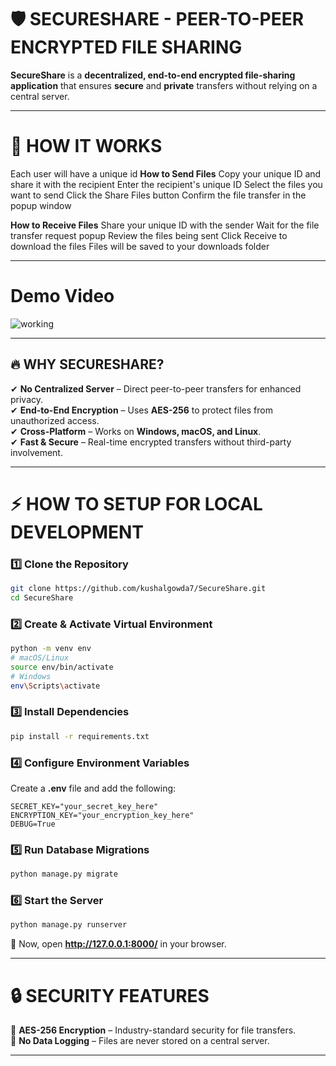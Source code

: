 # 🛡️ SECURESHARE - PEER-TO-PEER ENCRYPTED FILE SHARING

**SecureShare** is a **decentralized, end-to-end encrypted file-sharing application** that ensures **secure** and **private** transfers without relying on a central server.

---

# 🚀 HOW IT WORKS
Each user will have a unique id
**How to Send Files**
Copy your unique ID and share it with the recipient
Enter the recipient's unique ID
Select the files you want to send
Click the Share Files button
Confirm the file transfer in the popup window

**How to Receive Files**
Share your unique ID with the sender
Wait for the file transfer request popup
Review the files being sent
Click Receive to download the files
Files will be saved to your downloads folder

---

# Demo Video

![working](https://github.com/user-attachments/assets/15817f19-5714-490f-ada0-315fe94fa982)

---

## 🔥 WHY SECURESHARE?
✔ **No Centralized Server** – Direct peer-to-peer transfers for enhanced privacy.  
✔ **End-to-End Encryption** – Uses **AES-256** to protect files from unauthorized access.  
✔ **Cross-Platform** – Works on **Windows, macOS, and Linux**.  
✔ **Fast & Secure** – Real-time encrypted transfers without third-party involvement.  

---

# ⚡ HOW TO SETUP FOR LOCAL DEVELOPMENT

### **1️⃣ Clone the Repository**
```bash
git clone https://github.com/kushalgowda7/SecureShare.git
cd SecureShare
```

### **2️⃣ Create & Activate Virtual Environment**
```bash
python -m venv env
# macOS/Linux
source env/bin/activate  
# Windows
env\Scripts\activate  
```

### **3️⃣ Install Dependencies**
```bash
pip install -r requirements.txt
```

### **4️⃣ Configure Environment Variables**
Create a **.env** file and add the following:
```plaintext
SECRET_KEY="your_secret_key_here"
ENCRYPTION_KEY="your_encryption_key_here"
DEBUG=True
```

### **5️⃣ Run Database Migrations**
```bash
python manage.py migrate
```

### **6️⃣ Start the Server**
```bash
python manage.py runserver
```

🔗 Now, open **http://127.0.0.1:8000/** in your browser.

---


# 🔒 SECURITY FEATURES
🔹 **AES-256 Encryption** – Industry-standard security for file transfers.  
🔹 **No Data Logging** – Files are never stored on a central server.  

---


